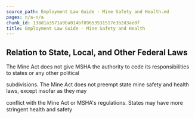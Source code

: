 ```yaml
---
source_path: Employment Law Guide - Mine Safety and Health.md
pages: n/a-n/a
chunk_id: 138d1a3571a9ba014bf89653531517e3b2d3ae0f
title: Employment Law Guide - Mine Safety and Health
---
```

## Relation to State, Local, and Other Federal Laws

The Mine Act does not give MSHA the authority to cede its responsibilities to states or any other political

subdivisions. The Mine Act does not preempt state mine safety and health laws, except insofar as they may

conﬂict with the Mine Act or MSHA's regulations. States may have more stringent health and safety
